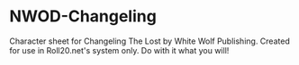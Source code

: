 NWOD-Changeling
===============

Character sheet for Changeling The Lost by White Wolf Publishing.
Created for use in Roll20.net's system only.
Do with it what you will!

